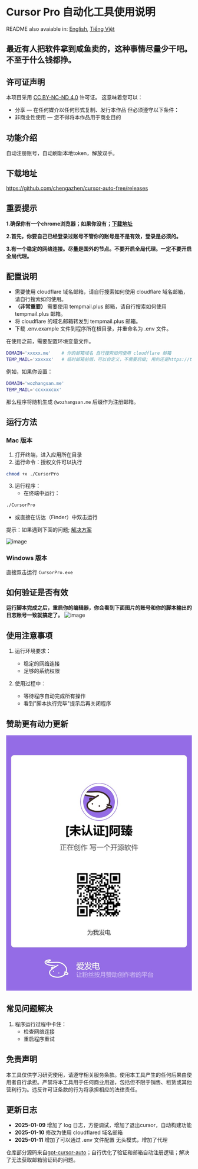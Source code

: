 # Cursor Pro 自动化工具使用说明

README also avaiable in: [English](./README.EN.md), [Tiếng Việt](./README.VI.md)

## 最近有人把软件拿到咸鱼卖的，这种事情尽量少干吧。不至于什么钱都挣。


## 许可证声明
本项目采用 [CC BY-NC-ND 4.0](https://creativecommons.org/licenses/by-nc-nd/4.0/) 许可证。
这意味着您可以：
- 分享 — 在任何媒介以任何形式复制、发行本作品
但必须遵守以下条件：
- 非商业性使用 — 您不得将本作品用于商业目的


## 功能介绍
自动注册账号，自动刷新本地token，解放双手。

## 下载地址
https://github.com/chengazhen/cursor-auto-free/releases



## 重要提示
**1.确保你有一个chrome浏览器；如果你没有；[下载地址](https://www.google.com/intl/en_pk/chrome/)**

**2.首先，你要自己已经登录过账号不管你的账号是不是有效，登录是必须的。**

**3.有一个稳定的网络连接。尽量是国外的节点。不要开启全局代理。一定不要开启全局代理。**

## 配置说明

+ 需要使用 cloudflare 域名邮箱，请自行搜索如何使用 cloudflare 域名邮箱，请自行搜索如何使用。
+ **（非常重要）** 需要使用 tempmail.plus 邮箱，请自行搜索如何使用 tempmail.plus 邮箱。
+ 将 cloudflare 的域名邮箱转发到 tempmail.plus 邮箱。
+ 下载 .env.example 文件到程序所在根目录，并重命名为 .env 文件。


在使用之前，需要配置环境变量文件。

```bash
DOMAIN='xxxxx.me'    # 你的邮箱域名 自行搜索如何使用 cloudflare 邮箱
TEMP_MAIL='xxxxxx'   # 临时邮箱前缀，可以自定义，不需要后缀; 用的还是https://tempmail.plus/zh/#! 的邮箱
```

例如，如果你设置：
```bash
DOMAIN='wozhangsan.me'
TEMP_MAIL='ccxxxxcxx'
```
那么程序将随机生成 `@wozhangsan.me` 后缀作为注册邮箱。


## 运行方法

### Mac 版本
1. 打开终端，进入应用所在目录
2. 运行命令：授权文件可以执行
```bash
chmod +x ./CursorPro
```
3. 运行程序：
   - 在终端中运行：
```bash
./CursorPro
```
   - 或直接在访达（Finder）中双击运行


提示：如果遇到下面的问题; [解决方案](https://sysin.org/blog/macos-if-crashes-when-opening/)


![image](./screen/c29ea438-ee74-4ba1-bbf6-25e622cdfad5.png)



### Windows 版本
直接双击运行 `CursorPro.exe`


## 如何验证是否有效
**运行脚本完成之后，重启你的编辑器，你会看到下面图片的账号和你的脚本输出的日志账号一致就搞定了。**
![image](./screen/截屏2025-01-04%2009.44.48.png)


## 使用注意事项

1. 运行环境要求：
   - 稳定的网络连接
   - 足够的系统权限

2. 使用过程中：
   - 等待程序自动完成所有操作
   - 看到"脚本执行完毕"提示后再关闭程序
  
## 赞助更有动力更新

![image](./screen/afdian-[未认证]阿臻.jpg)

## 常见问题解决

1. 程序运行过程中卡住：
   - 检查网络连接
   - 重启程序重试


## 免责声明
本工具仅供学习研究使用，请遵守相关服务条款。使用本工具产生的任何后果由使用者自行承担。严禁将本工具用于任何商业用途，包括但不限于销售、租赁或其他营利行为。违反许可证条款的行为将承担相应的法律责任。

## 更新日志
- **2025-01-09** 增加了 log 日志，方便调试，增加了退出cursor，自动构建功能
- **2025-01-10** 修改为使用 cloudflared 域名邮箱
- **2025-01-11** 增加了可以通过 .env 文件配置 无头模式，增加了代理

仓库部分源码来自[gpt-cursor-auto](https://github.com/hmhm2022/gpt-cursor-auto)；自行优化了验证和邮箱自动注册逻辑；解决了无法获取邮箱验证码的问题。

